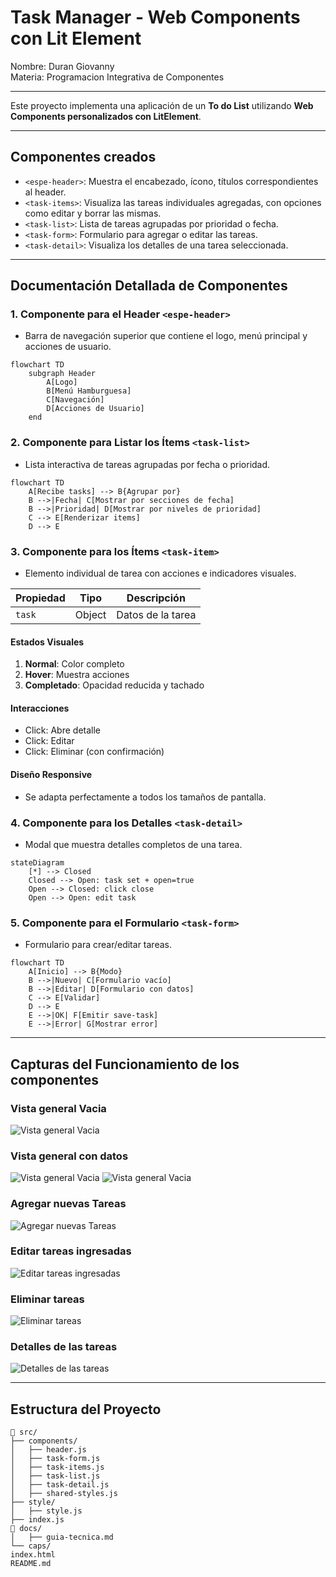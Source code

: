 # Task Manager - Web Components con Lit Element

Nombre: Duran Giovanny\
Materia: Programacion Integrativa de Componentes

---

Este proyecto implementa una aplicación de un **To do List** utilizando **Web Components personalizados con LitElement**.

---

## Componentes creados

- `<espe-header>`: Muestra el encabezado, ícono, títulos correspondientes al header.
- `<task-items>`: Visualiza las tareas individuales agregadas, con opciones como editar y borrar las mismas.
- `<task-list>`: Lista de tareas agrupadas por prioridad o fecha.
- `<task-form>`: Formulario para agregar o editar las tareas.
- `<task-detail>`: Visualiza los detalles de una tarea seleccionada.

---

## Documentación Detallada de Componentes

### 1. Componente para el Header ``<espe-header>``
- Barra de navegación superior que contiene el logo, menú principal y acciones de usuario.

```mermaid
flowchart TD
    subgraph Header
        A[Logo]
        B[Menú Hamburguesa]
        C[Navegación]
        D[Acciones de Usuario]
    end
```

### 2. Componente para Listar los Ítems ``<task-list>``
- Lista interactiva de tareas agrupadas por fecha o prioridad.

```mermaid
flowchart TD
    A[Recibe tasks] --> B{Agrupar por}
    B -->|Fecha| C[Mostrar por secciones de fecha]
    B -->|Prioridad| D[Mostrar por niveles de prioridad]
    C --> E[Renderizar items]
    D --> E
```

### 3. Componente para los Ítems ``<task-item>``
- Elemento individual de tarea con acciones e indicadores visuales.

| Propiedad | Tipo | Descripción |
|-----------|------|-------------|
| `task` | Object | Datos de la tarea |

#### Estados Visuales
1. **Normal**: Color completo
2. **Hover**: Muestra acciones
3. **Completado**: Opacidad reducida y tachado

#### Interacciones
- Click: Abre detalle
- Click: Editar
- Click: Eliminar (con confirmación)

#### Diseño Responsive
- Se adapta perfectamente a todos los tamaños de pantalla.

### 4. Componente para los Detalles ``<task-detail>``
- Modal que muestra detalles completos de una tarea.

```mermaid
stateDiagram
    [*] --> Closed
    Closed --> Open: task set + open=true
    Open --> Closed: click close
    Open --> Open: edit task
```

### 5. Componente para el Formulario ``<task-form>``
- Formulario para crear/editar tareas.

```mermaid
flowchart TD
    A[Inicio] --> B{Modo}
    B -->|Nuevo| C[Formulario vacío]
    B -->|Editar| D[Formulario con datos]
    C --> E[Validar]
    D --> E
    E -->|OK| F[Emitir save-task]
    E -->|Error| G[Mostrar error]
```

---

## Capturas del Funcionamiento de los componentes

### Vista general Vacia
![Vista general Vacia](./caps/vistaIndex.png)

### Vista general con datos
![Vista general Vacia](./caps/vistaIndex2.png)
![Vista general Vacia](./caps/vistaListado.png)

### Agregar nuevas Tareas
![Agregar nuevas Tareas](./caps/vistaAgregar.png)

### Editar tareas ingresadas
![Editar tareas ingresadas](./caps/vistaEditar.png)

### Eliminar tareas
![Eliminar tareas](./caps/vistaElimiar.jpeg)

### Detalles de las tareas
![Detalles de las tareas](./caps/vistaResumen.png)

---

## Estructura del Proyecto

```
📁 src/
├── components/
│   ├── header.js
│   ├── task-form.js
│   ├── task-items.js
│   ├── task-list.js
│   ├── task-detail.js
│   ├── shared-styles.js
├── style/
│   ├── style.js
├── index.js
📁 docs/
│   ├── guia-tecnica.md
└── caps/
index.html
README.md
```
